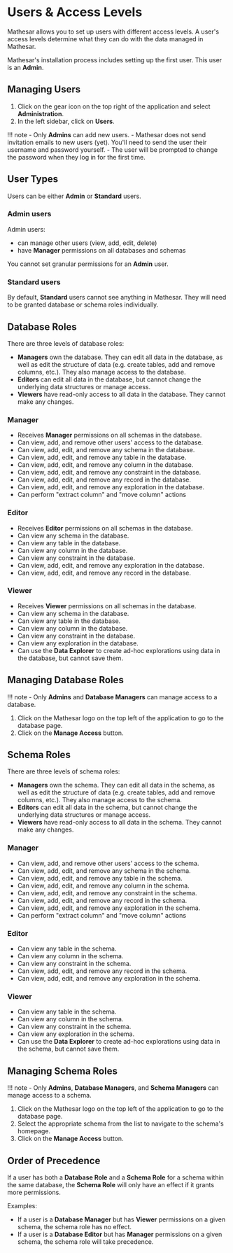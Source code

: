 # Users & Access Levels

Mathesar allows you to set up users with different access levels. A user's access levels determine what they can do with the data managed in Mathesar.

Mathesar's installation process includes setting up the first user. This user is an **Admin**.

## Managing Users

1. Click on the gear icon on the top right of the application and select **Administration**.
2. In the left sidebar, click on **Users**.

!!! note
    - Only **Admins** can add new users.
    - Mathesar does not send invitation emails to new users (yet). You'll need to send the user their username and password yourself.
    - The user will be prompted to change the password when they log in for the first time.

## User Types

Users can be either **Admin** or **Standard** users.

### Admin users

Admin users:

- can manage other users (view, add, edit, delete)
- have **Manager** permissions on all databases and schemas

You cannot set granular permissions for an **Admin** user.

### Standard users

By default, **Standard** users cannot see anything in Mathesar. They will need to be granted database or schema roles individually.

## Database Roles

There are three levels of database roles:

- **Managers** own the database. They can edit all data in the database, as well as edit the structure of data (e.g. create tables, add and remove columns, etc.). They also manage access to the database.
- **Editors** can edit all data in the database, but cannot change the underlying data structures or manage access.
- **Viewers** have read-only access to all data in the database. They cannot make any changes.

### Manager

- Receives **Manager** permissions on all schemas in the database.
- Can view, add, and remove other users' access to the database.
- Can view, add, edit, and remove any schema in the database.
- Can view, add, edit, and remove any table in the database.
- Can view, add, edit, and remove any column in the database.
- Can view, add, edit, and remove any constraint in the database.
- Can view, add, edit, and remove any record in the database.
- Can view, add, edit, and remove any exploration in the database.
- Can perform "extract column" and "move column" actions

### Editor

- Receives **Editor** permissions on all schemas in the database.
- Can view any schema in the database.
- Can view any table in the database.
- Can view any column in the database.
- Can view any constraint in the database.
- Can view, add, edit, and remove any exploration in the database.
- Can view, add, edit, and remove any record in the database.

### Viewer

- Receives **Viewer** permissions on all schemas in the database.
- Can view any schema in the database.
- Can view any table in the database.
- Can view any column in the database.
- Can view any constraint in the database.
- Can view any exploration in the database.
- Can use the **Data Explorer** to create ad-hoc explorations using data in the database, but cannot save them.

## Managing Database Roles

!!! note
    - Only **Admins** and **Database Managers** can manage access to a database.

1. Click on the Mathesar logo on the top left of the application to go to the database page.
2. Click on the **Manage Access** button.

## Schema Roles

There are three levels of schema roles:

- **Managers** own the schema. They can edit all data in the schema, as well as edit the structure of data (e.g. create tables, add and remove columns, etc.). They also manage access to the schema.
- **Editors** can edit all data in the schema, but cannot change the underlying data structures or manage access.
- **Viewers** have read-only access to all data in the schema. They cannot make any changes.

### Manager

- Can view, add, and remove other users' access to the schema.
- Can view, add, edit, and remove any schema in the schema.
- Can view, add, edit, and remove any table in the schema.
- Can view, add, edit, and remove any column in the schema.
- Can view, add, edit, and remove any constraint in the schema.
- Can view, add, edit, and remove any record in the schema.
- Can view, add, edit, and remove any exploration in the schema.
- Can perform "extract column" and "move column" actions

### Editor

- Can view any table in the schema.
- Can view any column in the schema.
- Can view any constraint in the schema.
- Can view, add, edit, and remove any record in the schema.
- Can view, add, edit, and remove any exploration in the schema.

### Viewer

- Can view any table in the schema.
- Can view any column in the schema.
- Can view any constraint in the schema.
- Can view any exploration in the schema.
- Can use the **Data Explorer** to create ad-hoc explorations using data in the schema, but cannot save them.

## Managing Schema Roles

!!! note
    - Only **Admins**, **Database Managers**, and **Schema Managers** can manage access to a schema.

1. Click on the Mathesar logo on the top left of the application to go to the database page.
2. Select the appropriate schema from the list to navigate to the schema's homepage.
3. Click on the **Manage Access** button.

## Order of Precedence

If a user has both a **Database Role** and a **Schema Role** for a schema within the same database, the **Schema Role** will only have an effect if it grants more permissions.

Examples:

- If a user is a **Database Manager** but has **Viewer** permissions on a given schema, the schema role has no effect.
- If a user is a **Database Editor** but has **Manager** permissions on a given schema, the schema role will take precedence.
